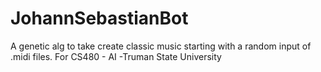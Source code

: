 # JohannSebastianBot
A genetic alg to take create classic music starting with a random input of .midi files. For CS480 - AI -Truman State University 
